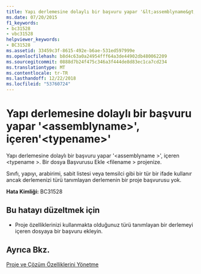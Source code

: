 ```yaml
---
title: Yapı derlemesine dolaylı bir başvuru yapar '&lt;assemblyname&gt;', içeren'&lt;typename&gt;'
ms.date: 07/20/2015
f1_keywords:
- bc31528
- vbc31528
helpviewer_keywords:
- BC31528
ms.assetid: 33459c3f-8615-492e-b6ae-531ed597999e
ms.openlocfilehash: b8d4c63a0a24954fff64a3de44902db480062209
ms.sourcegitcommit: 0888d7b24f475c346a3f444de8d83ec1ca7cd234
ms.translationtype: MT
ms.contentlocale: tr-TR
ms.lasthandoff: 12/22/2018
ms.locfileid: "53760724"
---
```

# <a name="construct-makes-an-indirect-reference-to-assembly-ltassemblynamegt-which-contains-lttypenamegt"></a>Yapı derlemesine dolaylı bir başvuru yapar '&lt;assemblyname&gt;', içeren'&lt;typename&gt;'
Yapı derlemesine dolaylı bir başvuru yapar '\<assemblyname >', içeren \<typename >. Bir dosya Başvurusu Ekle \<filename > projenize.  
  
 Sınıfı, yapıyı, arabirimi, sabit listesi veya temsilci gibi bir tür bir ifade kullanır ancak derlemenizi türü tanımlayan derlemenin bir proje başvurusu yok.  
  
 **Hata Kimliği:** BC31528  
  
## <a name="to-correct-this-error"></a>Bu hatayı düzeltmek için  
  
-   Proje özelliklerinizi kullanmakta olduğunuz türü tanımlayan bir derlemeyi içeren dosyaya bir başvuru ekleyin.  
  
## <a name="see-also"></a>Ayrıca Bkz.  
  
 [Proje ve Çözüm Özelliklerini Yönetme](/visualstudio/ide/managing-project-and-solution-properties)  
 
